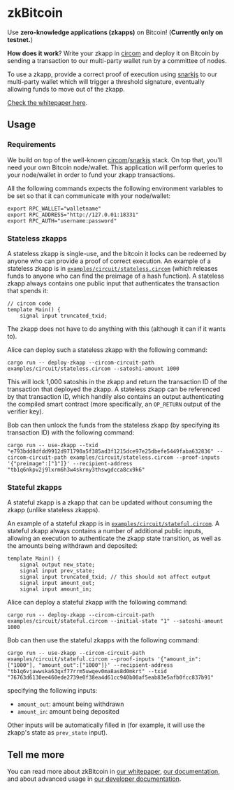 # zkBitcoin

Use **zero-knowledge applications (zkapps)** on Bitcoin! (**Currently only on testnet.**)

**How does it work**? Write your zkapp in [circom](https://github.com/iden3/circom) and deploy it on Bitcoin by sending a transaction to our multi-party wallet run by a committee of nodes.

To use a zkapp, provide a correct proof of execution using [snarkjs](https://github.com/iden3/snarkjs) to our multi-party wallet which will trigger a threshold signature, eventually allowing funds to move out of the zkapp.

[Check the whitepaper here](./whitepaper.pdf).

## Usage

### Requirements

We build on top of the well-known [circom](https://github.com/iden3/circom)/[snarkjs](https://github.com/iden3/snarkjs) stack. On top that, you'll need your own Bitcoin node/wallet. This application will perform queries to your node/wallet in order to fund your zkapp transactions.

All the following commands expects the following environment variables to be set so that it can communicate with your node/wallet:

```shell
export RPC_WALLET="walletname"
export RPC_ADDRESS="http://127.0.01:18331"
export RPC_AUTH="username:password"
```

### Stateless zkapps

A stateless zkapp is single-use, and the bitcoin it locks can be redeemed by anyone who can provide a proof of correct execution. An example of a stateless zkapp is in [`examples/circuit/stateless.circom`](examples/circuit/stateless.circom) (which releases funds to anyone who can find the preimage of a hash function). 
A stateless zkapp always contains one public input that authenticates the transaction that spends it:

```circom
// circom code
template Main() {
    signal input truncated_txid;
```

The zkapp does not have to do anything with this (although it can if it wants to).

Alice can deploy such a stateless zkapp with the following command:

```shell
cargo run -- deploy-zkapp --circom-circuit-path examples/circuit/stateless.circom --satoshi-amount 1000
```

This will lock 1,000 satoshis in the zkapp and return the transaction ID of the transaction that deployed the zkapp. A stateless zkapp can be referenced by that transaction ID, which handily also contains an output authenticating the compiled smart contract (more specifically, an `OP_RETURN` output of the verifier key).

Bob can then unlock the funds from the stateless zkapp (by specifying its transaction ID) with the following command:

```shell
cargo run -- use-zkapp --txid "e793bdd8dfdd9912d971790a5f385ad3f1215dce97e25dbefe5449faba632836" --circom-circuit-path examples/circuit/stateless.circom --proof-inputs '{"preimage":["1"]}' --recipient-address "tb1q6nkpv2j9lxrm6h3w4skrny3thswgdcca8cx9k6"
```

### Stateful zkapps

A stateful zkapp is a zkapp that can be updated without consuming the zkapp (unlike stateless zkapps). 

An example of a stateful zkapp is in [`examples/circuit/stateful.circom`](examples/circuit/stateful.circom). A stateful zkapp always contains a number of additional public inputs, allowing an execution to authenticate the zkapp state transition, as well as the amounts being withdrawn and deposited:

```circom
template Main() {
    signal output new_state;
    signal input prev_state;
    signal input truncated_txid; // this should not affect output
    signal input amount_out;
    signal input amount_in;
```

Alice can deploy a stateful zkapp with the following command:

```shell
cargo run -- deploy-zkapp --circom-circuit-path examples/circuit/stateful.circom --initial-state "1" --satoshi-amount 1000     
```

Bob can then use the stateful zkapps with the following command:

```shell
cargo run -- use-zkapp --circom-circuit-path examples/circuit/stateful.circom --proof-inputs '{"amount_in":["1000"], "amount_out":["1000"]}' --recipient-address "tb1q6vjawwska63qxf77rrm5uwqev0ma8as8d0mkrt" --txid "76763d6130ee460ede2739e0f38ea4d61cc940b00af5eab83e5afb0fcc837b91"
```

specifying the following inputs:

* `amount_out`: amount being withdrawn
* `amount_in`: amount being deposited

Other inputs will be automatically filled in (for example, it will use the zkapp's state as `prev_state` input).

## Tell me more

You can read more about zkBitcoin in [our whitepaper](./whitepaper.pdf), [our documentation](docs/), and about advanced usage in [our developer documentation](DEVELOPER.md).
